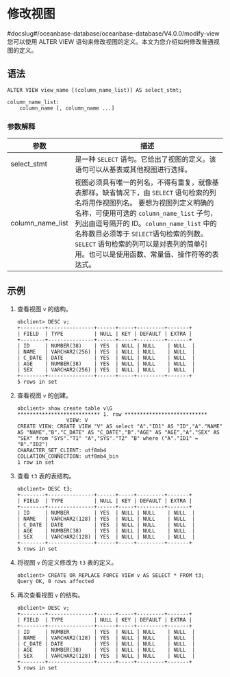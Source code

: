 # 修改视图
#docslug#/oceanbase-database/oceanbase-database/V4.0.0/modify-view
您可以使用 ALTER VIEW 语句来修改视图的定义。本文为您介绍如何修改普通视图的定义。

## 语法

```unknow
ALTER VIEW view_name [(column_name_list)] AS select_stmt;

column_name_list:
    column_name [, column_name ...]
```

### 参数解释

|        参数        |                                                                                                                        描述                                                                                                                         |
|------------------|---------------------------------------------------------------------------------------------------------------------------------------------------------------------------------------------------------------------------------------------------|
| select_stmt      | 是一种 `SELECT` 语句。它给出了视图的定义。该语句可以从基表或其他视图进行选择。                                                                                                                                                                                                      |
| column_name_list | 视图必须具有唯一的列名，不得有重复，就像基表那样。缺省情况下，由 `SELECT` 语句检索的列名将用作视图列名。 要想为视图列定义明确的名称，可使用可选的 `column_name_list` 子句，列出由逗号隔开的 ID。`column_name_list` 中的名称数目必须等于 `SELECT`语句检索的列数。 `SELECT` 语句检索的列可以是对表列的简单引用。也可以是使用函数、常量值、操作符等的表达式。 |

## 示例

1. 查看视图 `v` 的结构。

   ```unknow
   obclient> DESC v;
   +--------+---------------+------+-----+---------+-------+
   | FIELD  | TYPE          | NULL | KEY | DEFAULT | EXTRA |
   +--------+---------------+------+-----+---------+-------+
   | ID     | NUMBER(38)    | YES  | NULL | NULL    | NULL  |
   | NAME   | VARCHAR2(256) | YES  | NULL | NULL    | NULL  |
   | C_DATE | DATE          | YES  | NULL | NULL    | NULL  |
   | AGE    | NUMBER(38)    | YES  | NULL | NULL    | NULL  |
   | SEX    | VARCHAR2(256) | YES  | NULL | NULL    | NULL  |
   +--------+---------------+------+-----+---------+-------+
   5 rows in set
   ```

2. 查看视图 `v` 的创建。

   ```unknow
   obclient> show create table v\G
   *************************** 1. row ***************************
                   VIEW: V
   CREATE VIEW: CREATE VIEW "V" AS select "A"."ID1" AS "ID","A"."NAME" AS "NAME","B"."C_DATE" AS "C_DATE","B"."AGE" AS "AGE","A"."SEX" AS "SEX" from "SYS"."T1" "A","SYS"."T2" "B" where ("A"."ID1" = "B"."ID2")
   CHARACTER_SET_CLIENT: utf8mb4
   COLLATION_CONNECTION: utf8mb4_bin
   1 row in set
   ```

3. 查看 `t3` 表的表结构。

   ```unknow
   obclient> DESC t3;
   +--------+---------------+------+-----+---------+-------+
   | FIELD  | TYPE          | NULL | KEY | DEFAULT | EXTRA |
   +--------+---------------+------+-----+---------+-------+
   | ID     | NUMBER        | YES  | NULL | NULL    | NULL  |
   | NAME   | VARCHAR2(128) | YES  | NULL | NULL    | NULL  |
   | C_DATE | DATE          | YES  | NULL | NULL    | NULL  |
   | AGE    | NUMBER(38)    | YES  | NULL | NULL    | NULL  |
   | SEX    | VARCHAR2(128) | YES  | NULL | NULL    | NULL  |
   +--------+---------------+------+-----+---------+-------+
   5 rows in set
   ```

4. 将视图 `v` 的定义修改为 `t3` 表的定义。

   ```unknow
   obclient> CREATE OR REPLACE FORCE VIEW v AS SELECT * FROM t3;
   Query OK, 0 rows affected
   ```

5. 再次查看视图 `v` 的结构。

   ```unknow
   obclient> DESC v;
   +--------+---------------+------+-----+---------+-------+
   | FIELD  | TYPE          | NULL | KEY | DEFAULT | EXTRA |
   +--------+---------------+------+-----+---------+-------+
   | ID     | NUMBER        | YES  | NULL | NULL    | NULL  |
   | NAME   | VARCHAR2(128) | YES  | NULL | NULL    | NULL  |
   | C_DATE | DATE          | YES  | NULL | NULL    | NULL  |
   | AGE    | NUMBER(38)    | YES  | NULL | NULL    | NULL  |
   | SEX    | VARCHAR2(128) | YES  | NULL | NULL    | NULL  |
   +--------+---------------+------+-----+---------+-------+
   5 rows in set
   ```
